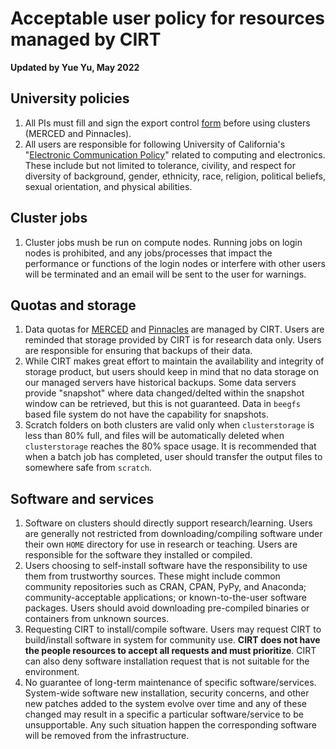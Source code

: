 # Acceptable user policy for resources managed by CIRT

**Updated by Yue Yu, May 2022**

## University policies
1. All PIs must fill and sign the export control [form](https://ucmerced.app.box.com/s/e6pmv4cv59tz76aat5re1kzvg23c0s09) before using clusters (MERCED and Pinnacles).
2. All users are responsible for following University of California's "[Electronic Communication Policy](https://policy.ucop.edu/doc/7000470/ElectronicCommunications)" related to computing and electronics. These include but not limited to tolerance, civility, and respect for diversity of background, gender, ethnicity, race, religion, political beliefs, sexual orientation, and physical abilities.
   

## Cluster jobs
1. Cluster jobs mush be run on compute nodes. Running jobs on login nodes is prohibited, and any jobs/processes that impact the performance or functions of the login nodes or interfere with other users will be terminated and an email will be sent to the user for warnings. 


## Quotas and storage
1. Data quotas for [MERCED](accessMerced.md) and [Pinnacles](accessPinnacles.md) are managed by CIRT. Users are reminded that storage provided by CIRT is for research data only. Users are responsible for ensuring that backups of their data. 
2. While CIRT makes great effort to maintain the availability and integrity of storage product, but users should keep in mind that no data storage on our managed servers have historical backups. Some data servers provide "snapshot" where data changed/delted within the snapshot window can be retrieved, but this is not guaranteed. Data in `beegfs` based file system do not have the capability for snapshots. 
3. Scratch folders on both clusters are valid only when `clusterstorage` is less than 80% full, and files will be automatically deleted when `clusterstorage` reaches the 80% space usage. It is recommended that when a batch job has completed, user should transfer the output files to somewhere safe from `scratch`. 


## Software and services
1. Software on clusters should directly support research/learning. Users are generally not restricted from downloading/compiling software under their own `HOME` directory for use in research or teaching. Users are responsible for the software they installed or compiled.
2. Users choosing to self-install software have the responsibility to use them from trustworthy sources. These might include common community repositories such as CRAN, CPAN, PyPy, and Anaconda; community-acceptable applications; or known-to-the-user software packages. Users should avoid downloading pre-compiled binaries or containers from unknown sources.
3. Requesting CIRT to install/compile software. Users may request CIRT to build/install software in system for community use. **CIRT does not have the people resources to accept all requests and must prioritize**. CIRT can also deny software installation request that is not suitable for the environment.
4. No guarantee of long-term maintenance of specific software/services. System-wide software new installation, security concerns, and other new patches added to the system evolve over time and any of these changed may result in a specific a particular software/service to be unsupportable. Any such situation happen the corresponding software will be removed from the infrastructure.
